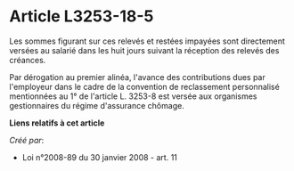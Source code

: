 # Article L3253-18-5

Les sommes figurant sur ces relevés et restées impayées sont directement versées au salarié dans les huit jours suivant la
réception des relevés des créances. 

Par dérogation au premier alinéa, l'avance des contributions dues par l'employeur dans le cadre de la convention de
reclassement personnalisé mentionnées au 1° de l'article L. 3253-8 est versée aux organismes gestionnaires du régime
d'assurance chômage.

**Liens relatifs à cet article**

_Créé par_:

  - Loi n°2008-89 du 30 janvier 2008 - art. 11
